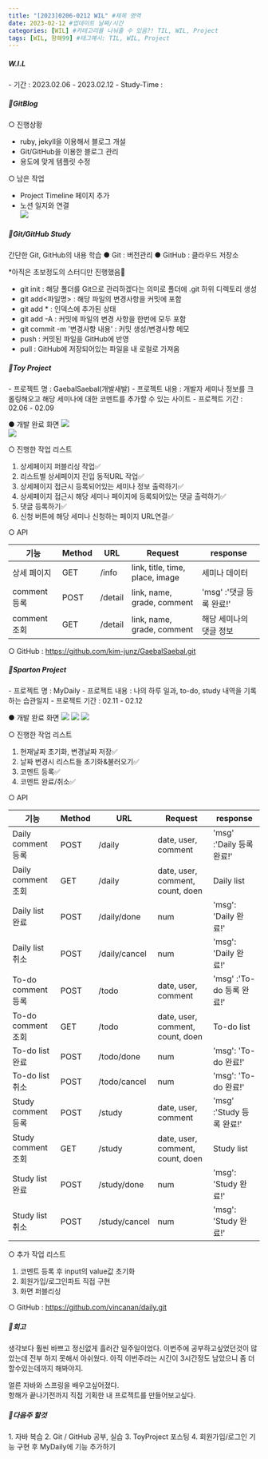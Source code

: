 ```yaml
---
title: "[2023]0206-0212 WIL" #제목 영역
date: 2023-02-12 #업데이트 날짜/시간
categories: [WIL] #카테고리를 나눠줄 수 있음?! TIL, WIL, Project
tags: [WIL, 항해99] #태그예시: TIL, WIL, Project
---
```


<h5><strong>W.I.L</strong></h5>
- 기간 : 2023.02.06 - 2023.02.12
- Study-Time :
  
  
<h5><strong>📌GitBlog</strong></h5>
○ 진행상황

- ruby, jekyll을 이용해서 블로그 개설
- Git/GitHub을 이용한 블로그 관리
- 용도에 맞게 템플릿 수정

○ 남은 작업

- Project Timeline 페이지 추가
- 노션 일지와 연결  
  <img src="https://github.com/kim-junz/kim-junz.github.io/blob/main/_posts/2023/post_img/23-02-12/01.png?raw=true">

<h5><strong>📌Git/GitHub Study</strong></h5>
간단한 Git, GitHub의 내용 학습  
● Git : 버전관리  
● GitHub : 클라우드 저장소

\*아직은 초보정도의 스터디만 진행했음🤯

- git init : 해당 폴더를 Git으로 관리하겠다는 의미로 폴더에 .git 하위 디렉토리 생성
- git add<파일명> : 해당 파일의 변경사항을 커밋에 포함
- git add \* : 인덱스에 추가된 상태
- git add -A : 커밋에 파일의 변경 사항을 한번에 모두 포함
- git commit -m '변경사항 내용' : 커밋 생성/변경사항 메모
- push : 커밋된 파일을 GitHub에 반영
- pull : GitHub에 저장되어있는 파일을 내 로컬로 가져옴

<h5><strong>📌Toy Project</strong></h5>
- 프로젝트 명 : GaebalSaebal(개발새발)
- 프로젝트 내용 : 개발자 세미나 정보를 크롤링해오고 해당 세미나에 대한 코멘트를 추가할 수 있는 사이트
- 프로젝트 기간 : 02.06 - 02.09

● 개발 완료 화면
<img src="https://github.com/kim-junz/kim-junz.github.io/blob/main/_posts/2023/post_img/23-02-09/01.png?raw=true">  
<img src="https://github.com/kim-junz/kim-junz.github.io/blob/main/_posts/2023/post_img/23-02-09/02.png?raw=true">

○ 진행한 작업 리스트

1. 상세페이지 퍼블리싱 작업✅
2. 리스트별 상세페이지 진입 동적URL 작업✅
3. 상세페이지 접근시 등록되어있는 세미나 정보 출력하기✅
4. 상세페이지 접근시 해당 세미나 페이지에 등록되어있는 댓글 출력하기✅
5. 댓글 등록하기✅
6. 신청 버튼에 해당 세미나 신청하는 페이지 URL연결✅

○ API

| 기능         | Method | URL     | Request                         | response                 |
| ------------ | ------ | ------- | ------------------------------- | ------------------------ |
| 상세 페이지  | GET    | /info   | link, title, time, place, image | 세미나 데이터            |
| comment 등록 | POST   | /detail | link, name, grade, comment      | 'msg' :'댓글 등록 완료!' |
| comment 조회 | GET    | /detail | link, name, grade, comment      | 해당 세미나의 댓글 정보  |

○ GitHub : https://github.com/kim-junz/GaebalSaebal.git

<h5><strong>📌Sparton Project</strong></h5>
- 프로젝트 명 : MyDaily
- 프로젝트 내용 : 나의 하루 일과, to-do, study 내역을 기록하는 습관일지
- 프로젝트 기간 : 02.11 - 02.12

● 개발 완료 화면
<img src="https://github.com/kim-junz/kim-junz.github.io/blob/main/_posts/2023/post_img/23-02-12/02.png?raw=true">
<img src="https://github.com/kim-junz/kim-junz.github.io/blob/main/_posts/2023/post_img/23-02-12/03.png?raw=true">
<img src="https://github.com/kim-junz/kim-junz.github.io/blob/main/_posts/2023/post_img/23-02-12/04.png?raw=true">

○ 진행한 작업 리스트

1. 현재날짜 초기화, 변경날짜 저장✅
2. 날짜 변경시 리스트들 초기화&불러오기✅
3. 코멘트 등록✅
4. 코멘트 완료/취소✅

○ API

| 기능               | Method | URL           | Request                          | response                  |
| ------------------ | ------ | ------------- | -------------------------------- | ------------------------- |
| Daily comment 등록 | POST   | /daily        | date, user, comment              | 'msg' :'Daily 등록 완료!' |
| Daily comment 조회 | GET    | /daily        | date, user, comment, count, doen | Daily list                |
| Daily list 완료    | POST   | /daily/done   | num                              | 'msg': 'Daily 완료!'      |
| Daily list 취소    | POST   | /daily/cancel | num                              | 'msg': 'Daily 완료!'      |
| To-do comment 등록 | POST   | /todo         | date, user, comment              | 'msg' :'To-do 등록 완료!' |
| To-do comment 조회 | GET    | /todo         | date, user, comment, count, doen | To-do list                |
| To-do list 완료    | POST   | /todo/done    | num                              | 'msg': 'To-do 완료!'      |
| To-do list 취소    | POST   | /todo/cancel  | num                              | 'msg': 'To-do 완료!'      |
| Study comment 등록 | POST   | /study        | date, user, comment              | 'msg' :'Study 등록 완료!' |
| Study comment 조회 | GET    | /study        | date, user, comment, count, doen | Study list                |
| Study list 완료    | POST   | /study/done   | num                              | 'msg': 'Study 완료!'      |
| Study list 취소    | POST   | /study/cancel | num                              | 'msg': 'Study 완료!'      |

○ 추가 작업 리스트

1. 코멘트 등록 후 input의 value값 초기화
2. 회원가입/로그인파트 직접 구현
3. 화면 퍼블리싱

○ GitHub : https://github.com/vincanan/daily.git

<h5><strong>📌회고</strong></h5>
생각보다 훨씬 바쁘고 정신없게 흘러간 일주일이었다.  
이번주에 공부하고싶었던것이 많았는데 전부 하지 못해서 아쉬웠다.  
아직 이번주라는 시간이 3시간정도 남았으니 좀 더 할수있는데까지 해봐야지.

얼른 자바와 스프링을 배우고싶어졌다.  
항해가 끝나기전까지 직접 기획한 내 프로젝트를 만들어보고싶다.

<h5><strong>📌다음주 할것</strong></h5>
1. 자바 복습
2. Git / GitHub 공부, 실습
3. ToyProject 포스팅
4. 회원가입/로그인 기능 구현 후 MyDaily에 기능 추가하기
